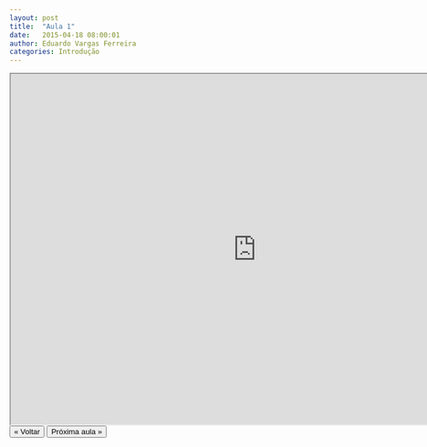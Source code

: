 ```yaml
---
layout: post
title:  "Aula 1"
date:   2015-04-18 08:00:01
author: Eduardo Vargas Ferreira
categories: Introdução
---
```



<center>
<iframe width="860" height="615" src="https://www.youtube.com/watch?v=KfeqWODJbN0&feature=youtu.be"> </iframe>
</center>


<FORM>
<INPUT Type="BUTTON" align="left" Value="&laquo; Voltar" Onclick="window.location.href='https://eduardoleg.github.io/ML4all/1parte/'">
<INPUT Type="BUTTON" align="left" Value="Próxima aula &raquo;" Onclick="window.location.href='https://eduardoleg.github.io/ML4all/'">
</FORM>
  
